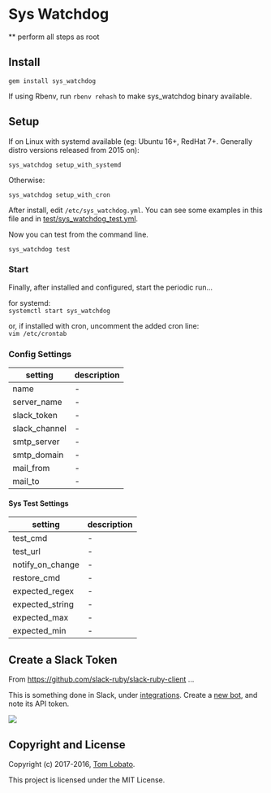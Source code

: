 
Sys Watchdog
=================

** perform all steps as root

## Install

```
gem install sys_watchdog
```

If using Rbenv, run ```rbenv rehash``` to make sys_watchdog binary available.

## Setup

If on Linux with systemd available (eg: Ubuntu 16+, RedHat 7+. Generally distro versions released from 2015 on):  

```
sys_watchdog setup_with_systemd
```

Otherwise:  

```
sys_watchdog setup_with_cron
```

After install, edit ```/etc/sys_watchdog.yml```.
You can see some examples in this file and in [test/sys_watchdog_test.yml](https://github.com/tomlobato/sys_watchdog/blob/master/test/sys_watchdog_test.yml).  

Now you can test from the command line. 

```
sys_watchdog test
``` 

### Start

Finally, after installed and configured, start the periodic run...

for systemd:  
```systemctl start sys_watchdog```

or, if installed with cron, uncomment the added cron line:  
```vim /etc/crontab```


### Config Settings

setting      | description
-------------|-------------------------------------------------------------------------------------------------
name         | -
server_name  | -
slack_token  | -
slack_channel| -
smtp_server  | -
smtp_domain  | -
mail_from    | -
mail_to      | -

#### Sys Test Settings

setting           | description
------------------|-------------------------------------------------------------------------------------------
test_cmd          | -
test_url          | -
notify_on_change  | -
restore_cmd       | -
expected_regex    | -
expected_string   | -
expected_max      | -
expected_min      | -

## Create a Slack Token

From https://github.com/slack-ruby/slack-ruby-client ...  

This is something done in Slack, under [integrations](https://my.slack.com/services). Create a [new bot](https://my.slack.com/services/new/bot), and note its API token.

![](screenshots/register-bot.png)

## Copyright and License

Copyright (c) 2017-2016, [Tom Lobato](https://github.com/tomlobato).

This project is licensed under the MIT License.
